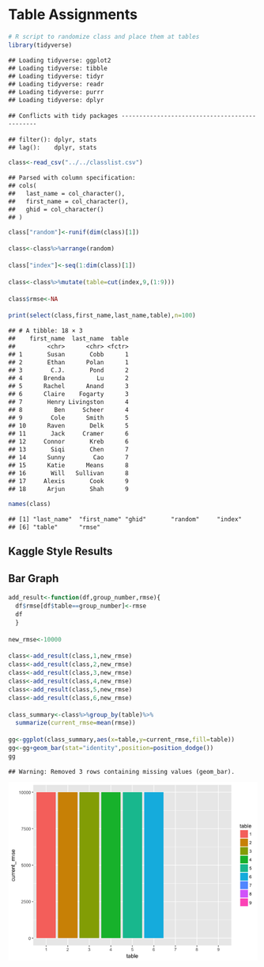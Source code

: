 Table Assignments
================

``` r
# R script to randomize class and place them at tables
library(tidyverse)
```

    ## Loading tidyverse: ggplot2
    ## Loading tidyverse: tibble
    ## Loading tidyverse: tidyr
    ## Loading tidyverse: readr
    ## Loading tidyverse: purrr
    ## Loading tidyverse: dplyr

    ## Conflicts with tidy packages ----------------------------------------------

    ## filter(): dplyr, stats
    ## lag():    dplyr, stats

``` r
class<-read_csv("../../classlist.csv")
```

    ## Parsed with column specification:
    ## cols(
    ##   last_name = col_character(),
    ##   first_name = col_character(),
    ##   ghid = col_character()
    ## )

``` r
class["random"]<-runif(dim(class)[1])

class<-class%>%arrange(random)

class["index"]<-seq(1:dim(class)[1])

class<-class%>%mutate(table=cut(index,9,(1:9)))

class$rmse<-NA

print(select(class,first_name,last_name,table),n=100)
```

    ## # A tibble: 18 × 3
    ##    first_name  last_name  table
    ##         <chr>      <chr> <fctr>
    ## 1       Susan       Cobb      1
    ## 2       Ethan      Polan      1
    ## 3        C.J.       Pond      2
    ## 4      Brenda         Lu      2
    ## 5      Rachel      Anand      3
    ## 6      Claire    Fogarty      3
    ## 7       Henry Livingston      4
    ## 8         Ben     Scheer      4
    ## 9        Cole      Smith      5
    ## 10      Raven       Delk      5
    ## 11       Jack     Cramer      6
    ## 12     Connor       Kreb      6
    ## 13       Siqi       Chen      7
    ## 14      Sunny        Cao      7
    ## 15      Katie      Means      8
    ## 16       Will   Sullivan      8
    ## 17     Alexis       Cook      9
    ## 18      Arjun       Shah      9

``` r
names(class)
```

    ## [1] "last_name"  "first_name" "ghid"       "random"     "index"     
    ## [6] "table"      "rmse"

Kaggle Style Results
--------------------

Bar Graph
---------

``` r
add_result<-function(df,group_number,rmse){
  df$rmse[df$table==group_number]<-rmse
  df
  }

new_rmse<-10000

class<-add_result(class,1,new_rmse)
class<-add_result(class,2,new_rmse)
class<-add_result(class,3,new_rmse)
class<-add_result(class,4,new_rmse)
class<-add_result(class,5,new_rmse)
class<-add_result(class,6,new_rmse)

class_summary<-class%>%group_by(table)%>%
  summarize(current_rmse=mean(rmse))

gg<-ggplot(class_summary,aes(x=table,y=current_rmse,fill=table))
gg<-gg+geom_bar(stat="identity",position=position_dodge())
gg
```

    ## Warning: Removed 3 rows containing missing values (geom_bar).

![](table_assignments_files/figure-markdown_github-ascii_identifiers/unnamed-chunk-2-1.png)
